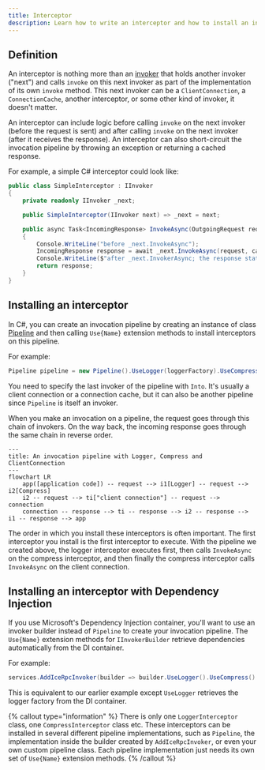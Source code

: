 ```yaml
---
title: Interceptor
description: Learn how to write an interceptor and how to install an interceptor in your invocation pipeline.
---
```


## Definition

An interceptor is nothing more than an [invoker](../invocation-pipeline#the-invoker-abstraction) that holds another
invoker ("next") and calls `invoke` on this next invoker as part of the implementation of its own `invoke` method. This
next invoker can be a `ClientConnection`, a `ConnectionCache`, another interceptor, or some other kind of invoker, it doesn't
matter.

An interceptor can include logic before calling `invoke` on the next invoker (before the request is sent) and after
calling `invoke` on the next invoker (after it receives the response). An interceptor can also short-circuit the
invocation pipeline by throwing an exception or returning a cached response.

For example, a simple C# interceptor could look like:

```csharp
public class SimpleInterceptor : IInvoker
{
    private readonly IInvoker _next;

    public SimpleInterceptor(IInvoker next) => _next = next;

    public async Task<IncomingResponse> InvokeAsync(OutgoingRequest request, CancellationToken cancellationToken)
    {
        Console.WriteLine("before _next.InvokeAsync");
        IncomingResponse response = await _next.InvokeAsync(request, cancellationToken);
        Console.WriteLine($"after _next.InvokerAsync; the response status code is {response.StatusCode}");
        return response;
    }
}
```

## Installing an interceptor

In C#, you can create an invocation pipeline by creating an instance of class [Pipeline](csharp:IceRpc.Pipeline) and
then calling `Use{Name}` extension methods to install interceptors on this pipeline.

For example:

```csharp
Pipeline pipeline = new Pipeline().UseLogger(loggerFactory).UseCompress().Into(clientConnection);
```

You need to specify the last invoker of the pipeline with `Into`. It's usually a client connection or a connection
cache, but it can also be another pipeline since `Pipeline` is itself an invoker.

When you make an invocation on a pipeline, the request goes through this chain of invokers. On the way back, the
incoming response goes through the same chain in reverse order.

```mermaid
---
title: An invocation pipeline with Logger, Compress and ClientConnection
---
flowchart LR
    app([application code]) -- request --> i1[Logger] -- request --> i2[Compress]
    i2 -- request --> ti["client connection"] -- request --> connection
    connection -- response --> ti -- response --> i2 -- response --> i1 -- response --> app
```

The order in which you install these interceptors is often important. The first interceptor you install is the first
interceptor to execute. With the pipeline we created above, the logger interceptor executes first, then calls
`InvokeAsync` on the compress interceptor, and then finally the compress interceptor calls `InvokeAsync` on the client
connection.

## Installing an interceptor with Dependency Injection

If you use Microsoft's Dependency Injection container, you'll want to use an invoker builder instead of `Pipeline` to
create your invocation pipeline. The `Use{Name}` extension methods for `IInvokerBuilder` retrieve dependencies
automatically from the DI container.

For example:

```csharp
services.AddIceRpcInvoker(builder => builder.UseLogger().UseCompress().Into<ClientConnection>())
```

This is equivalent to our earlier example except `UseLogger` retrieves the logger factory from the DI container.

{% callout type="information" %}
There is only one `LoggerInterceptor` class, one `CompressInterceptor` class etc. These interceptors can be installed in
several different pipeline implementations, such as `Pipeline`, the implementation inside the builder created by
`AddIceRpcInvoker`, or even your own custom pipeline class. Each pipeline implementation just needs its own set of
`Use{Name}` extension methods.
{% /callout %}
